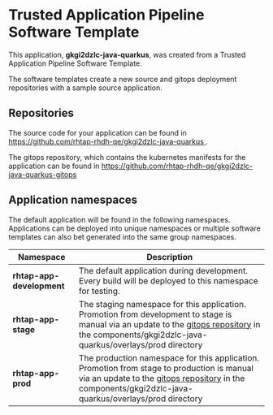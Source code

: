 # Trusted Application Pipeline Software Template

This application, **gkgi2dzlc-java-quarkus**, was created from a Trusted Application Pipeline Software Template.

The software templates create a new source and gitops deployment repositories with a sample source application. 

## Repositories

The source code for your application can be found in [https://github.com/rhtap-rhdh-qe/gkgi2dzlc-java-quarkus ](https://github.com/rhtap-rhdh-qe/gkgi2dzlc-java-quarkus ).
 
The gitops repository, which contains the kubernetes manifests for the application can be found in 
[https://github.com/rhtap-rhdh-qe/gkgi2dzlc-java-quarkus-gitops ](https://github.com/rhtap-rhdh-qe/gkgi2dzlc-java-quarkus-gitops ) 

## Application namespaces 

The default application will be found in the following namespaces. Applications can be deployed into unique namespaces or multiple software templates can also bet generated into the same group namespaces.  

|  Namespace   |  Description   |  
| -------- | -------- |   
| **rhtap-app-development** | The default application during development. Every build will be deployed to this namespace for testing. | 
| **rhtap-app-stage** | The staging namespace for this application. Promotion from development to stage is manual via an update to the [gitops repository](https://github.com/rhtap-rhdh-qe/gkgi2dzlc-java-quarkus-gitops ) in the components/gkgi2dzlc-java-quarkus/overlays/prod directory |  
| **rhtap-app-prod** | The production namespace for this application. Promotion from stage to production is manual via an update to the [gitops repository](https://github.com/rhtap-rhdh-qe/gkgi2dzlc-java-quarkus-gitops ) in the components/gkgi2dzlc-java-quarkus/overlays/prod directory | 